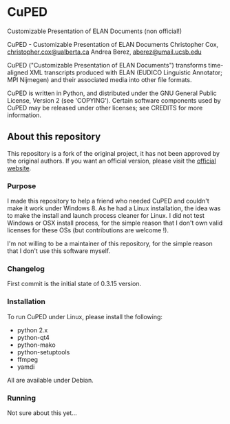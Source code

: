 CuPED
=====

Customizable Presentation of ELAN Documents (non official!)

 CuPED - Customizable Presentation of ELAN Documents
 Christopher Cox, <christopher.cox@ualberta.ca>
 Andrea Berez, <aberez@umail.ucsb.edu>

CuPED ("Customizable Presentation of ELAN Documents") transforms time-aligned
XML transcripts produced with ELAN (EUDICO Linguistic Annotator; MPI Nijmegen) 
and their associated media into other file formats.

CuPED is written in Python, and distributed under the GNU General Public
License, Version 2 (see 'COPYING').  Certain software components used by
CuPED may be released under other licenses; see CREDITS for more information.

## About this repository ##

This repository is a fork of the original project, it has not been approved
by the original authors. If you want an official version, please visit
the [official website](http://sweet.artsrn.ualberta.ca/cdcox/cuped/).

### Purpose ###

I made this repository to help a friend who needed CuPED and couldn't make it
work under Windows 8. As he had a Linux installation, the idea was to make
the install and launch process cleaner for Linux. I did not test Windows or OSX
install process, for the simple reason that I don't own valid licenses for
these OSs (but contributions are welcome !).

I'm not willing to be a maintainer of this repository, for the simple reason
that I don't use this software myself.

### Changelog ###

First commit is the initial state of 0.3.15 version.

### Installation ###

To run CuPED under Linux, please install the following:

 * python 2.x
 * python-qt4
 * python-mako
 * python-setuptools
 * ffmpeg
 * yamdi
 
All are available under Debian.

### Running ###

Not sure about this yet...
